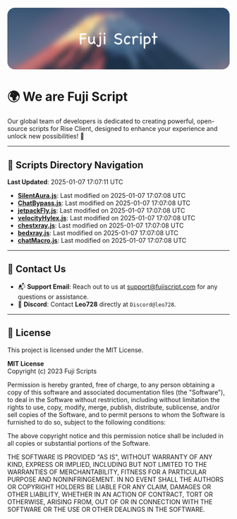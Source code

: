 ![Banner](.github/b.webp)

# 🌍 **We are Fuji Script**

Our global team of developers is dedicated to creating powerful, open-source scripts for Rise Client, designed to enhance your experience and unlock new possibilities! 🌟

---
<!-- SCRIPTS_NAVIGATION_START -->
## 📂 **Scripts Directory Navigation**

**Last Updated**: 2025-01-07 17:07:11 UTC

- **[SilentAura.js](scripts/SilentAura.js)**: Last modified on 2025-01-07 17:07:08 UTC
- **[ChatBypass.js](scripts/ChatBypass.js)**: Last modified on 2025-01-07 17:07:08 UTC
- **[jetpackFly.js](scripts/jetpackFly.js)**: Last modified on 2025-01-07 17:07:08 UTC
- **[velocityHylex.js](scripts/velocityHylex.js)**: Last modified on 2025-01-07 17:07:08 UTC
- **[chestxray.js](scripts/chestxray.js)**: Last modified on 2025-01-07 17:07:08 UTC
- **[bedxray.js](scripts/bedxray.js)**: Last modified on 2025-01-07 17:07:08 UTC
- **[chatMacro.js](scripts/chatMacro.js)**: Last modified on 2025-01-07 17:07:08 UTC

<!-- SCRIPTS_NAVIGATION_END -->

---

## 💬 **Contact Us**  
- 📬 **Support Email**: Reach out to us at [support@fujiscript.com](mailto:support@fujiscript.com) for any questions or assistance.  
- 💬 **Discord**: Contact **Leo728** directly at `Discord@leo728`.

---

## 📜 **License**

This project is licensed under the MIT License.  

**MIT License**  
Copyright (c) 2023 Fuji Scripts  

Permission is hereby granted, free of charge, to any person obtaining a copy of this software and associated documentation files (the "Software"), to deal in the Software without restriction, including without limitation the rights to use, copy, modify, merge, publish, distribute, sublicense, and/or sell copies of the Software, and to permit persons to whom the Software is furnished to do so, subject to the following conditions:  

The above copyright notice and this permission notice shall be included in all copies or substantial portions of the Software.  

THE SOFTWARE IS PROVIDED "AS IS", WITHOUT WARRANTY OF ANY KIND, EXPRESS OR IMPLIED, INCLUDING BUT NOT LIMITED TO THE WARRANTIES OF MERCHANTABILITY, FITNESS FOR A PARTICULAR PURPOSE AND NONINFRINGEMENT. IN NO EVENT SHALL THE AUTHORS OR COPYRIGHT HOLDERS BE LIABLE FOR ANY CLAIM, DAMAGES OR OTHER LIABILITY, WHETHER IN AN ACTION OF CONTRACT, TORT OR OTHERWISE, ARISING FROM, OUT OF OR IN CONNECTION WITH THE SOFTWARE OR THE USE OR OTHER DEALINGS IN THE SOFTWARE.  
